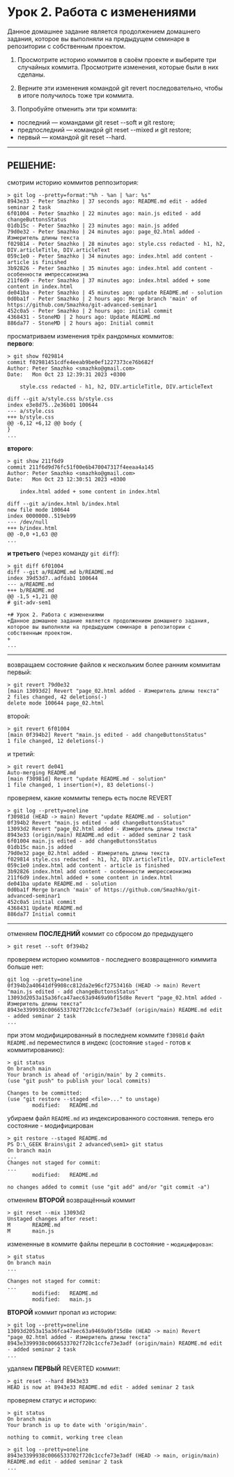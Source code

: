 # Урок 2. Работа с изменениями
Данное домашнее задание является продолжением домашнего задания, которое вы выполняли на предыдущем семинаре в репозитории с собственным проектом.

1. Просмотрите историю коммитов в своём проекте и выберите три случайных коммита. Просмотрите изменения, которые были в них сделаны.

2. Верните эти изменения командой git revert последовательно, чтобы в итоге получилось тоже три коммита.

3. Попробуйте отменить эти три коммита:
* последний — командами git reset --soft и git restore;
* предпоследний — командой git reset --mixed и git restore;
* первый — командой git reset --hard.

----------
## РЕШЕНИЕ: 

смотрим историю коммитов реппозитория:

    > git log --pretty=format:"%h - %an | %ar: %s"
    8943e33 - Peter Smazhko | 37 seconds ago: README.md edit - added seminar 2 task
    6f01004 - Peter Smazhko | 22 minutes ago: main.js edited - add changeButtonsStatus
    01db15c - Peter Smazhko | 23 minutes ago: main.js added
    79d0e32 - Peter Smazhko | 24 minutes ago: page_02.html added - Измеритель длины текста
    f029814 - Peter Smazhko | 28 minutes ago: style.css redacted - h1, h2, DIV.articleTitle, DIV.articleText
    059c1e0 - Peter Smazhko | 34 minutes ago: index.html add content - article is finished
    3b92826 - Peter Smazhko | 35 minutes ago: index.html add content - особенности импрессионизма
    211f6d9 - Peter Smazhko | 37 minutes ago: index.html added + some content in index.html
    de041ba - Peter Smazhko | 45 minutes ago: update README.md - solution
    0d0ba1f - Peter Smazhko | 2 hours ago: Merge branch 'main' of https://github.com/Smazhko/git-advanced-seminar1
    452c0a5 - Peter Smazhko | 2 hours ago: initial commit
    4368431 - StoneMD | 2 hours ago: Update README.md
    886da77 - StoneMD | 2 hours ago: Initial commit

просматриваем изменения трёх рандомных коммитов:  
**первого**:

    > git show f029814
    commit f02981451cdfe4eeab9be0ef1227373ce76b682f
    Author: Peter Smazhko <smazhko@gmail.com>
    Date:   Mon Oct 23 12:39:31 2023 +0300

        style.css redacted - h1, h2, DIV.articleTitle, DIV.articleText

    diff --git a/style.css b/style.css
    index e3e8d75..2e36b01 100644
    --- a/style.css
    +++ b/style.css
    @@ -6,12 +6,12 @@ body {
    }
    ...

**второго**:

    > git show 211f6d9
    commit 211f6d9d76fc51f00e6b470047317f4eeaa4a145
    Author: Peter Smazhko <smazhko@gmail.com>
    Date:   Mon Oct 23 12:30:51 2023 +0300

        index.html added + some content in index.html

    diff --git a/index.html b/index.html
    new file mode 100644
    index 0000000..519eb99
    --- /dev/null
    +++ b/index.html
    @@ -0,0 +1,63 @@
    ...

**и третьего** (через команду `git diff`): 

    > git diff 6f01004
    diff --git a/README.md b/README.md
    index 39d53d7..adfdab1 100644
    --- a/README.md
    +++ b/README.md
    @@ -1,5 +1,21 @@
    # git-adv-sem1

    +# Урок 2. Работа с изменениями
    +Данное домашнее задание является продолжением домашнего задания, которое вы выполняли на предыдущем семинаре в репозитории с собственным проектом.
    +
    ...

-------

возвращаем состояние файлов к нескольким более ранним коммитам  
первый:

    > git revert 79d0e32
    [main 13093d2] Revert "page_02.html added - Измеритель длины текста"
    2 files changed, 42 deletions(-)
    delete mode 100644 page_02.html

второй: 

    > git revert 6f01004       
    [main 0f394b2] Revert "main.js edited - add changeButtonsStatus"
    1 file changed, 12 deletions(-)

и третий: 

    > git revert de041  
    Auto-merging README.md
    [main f30981d] Revert "update README.md - solution"
    1 file changed, 1 insertion(+), 83 deletions(-)

проверяем, какие коммиты теперь есть после REVERT

    > git log --pretty=oneline
    f30981d (HEAD -> main) Revert "update README.md - solution"
    0f394b2 Revert "main.js edited - add changeButtonsStatus"
    13093d2 Revert "page_02.html added - Измеритель длины текста"
    8943e33 (origin/main) README.md edit - added seminar 2 task
    6f01004 main.js edited - add changeButtonsStatus
    01db15c main.js added
    79d0e32 page_02.html added - Измеритель длины текста
    f029814 style.css redacted - h1, h2, DIV.articleTitle, DIV.articleText
    059c1e0 index.html add content - article is finished
    3b92826 index.html add content - особенности импрессионизма
    211f6d9 index.html added + some content in index.html
    de041ba update README.md - solution
    0d0ba1f Merge branch 'main' of https://github.com/Smazhko/git-advanced-seminar1
    452c0a5 initial commit
    4368431 Update README.md
    886da77 Initial commit

---------------------------------------------------

отменяем **ПОСЛЕДНИЙ** коммит со сбросом до предыдущего

    > git reset --soft 0f394b2

проверяем историю коммитов - последнего возвращенного киммита больше нет:

    git log --pretty=oneline
    0f394b2a40641df9908cc812da2e96cf2753416b (HEAD -> main) Revert "main.js edited - add changeButtonsStatus"
    13093d2053a15a36fca47aec63a9469a9bf15d8e Revert "page_02.html added - Измеритель длины текста"
    8943e3399938c0066533702f720c1ccfe73e3adf (origin/main) README.md edit - added seminar 2 task
    ...

при этом модифицированный в последнем коммите `f30981d` файл `README.md` переместился в индекс (состояние `staged` - готов к коммитированию):

    > git status
    On branch main
    Your branch is ahead of 'origin/main' by 2 commits.
    (use "git push" to publish your local commits)

    Changes to be committed:
    (use "git restore --staged <file>..." to unstage)
            modified:   README.md

убираем файл `README.md` из индексированного состояния. теперь его состояние - модифицирован

    > git restore --staged README.md
    PS D:\_GEEK Brains\git 2 advanced\sem1> git status
    On branch main
    ...
    Changes not staged for commit:
    ...
            modified:   README.md

    no changes added to commit (use "git add" and/or "git commit -a")

отменяем **ВТОРОЙ** возвращённый коммит 

    > git reset --mix 13093d2       
    Unstaged changes after reset:
    M       README.md
    M       main.js

измененные в коммите файлы перешли в состояние - `модицифирован`:

    > git status
    On branch main
    ...

    Changes not staged for commit:
    ...
            modified:   README.md
            modified:   main.js

**ВТОРОЙ** коммит пропал из истории:

    > git log --pretty=oneline
    13093d2053a15a36fca47aec63a9469a9bf15d8e (HEAD -> main) Revert "page_02.html added - Измеритель длины текста"
    8943e3399938c0066533702f720c1ccfe73e3adf (origin/main) README.md edit - added seminar 2 task
    ...

удаляем **ПЕРВЫЙ** REVERTED коммит:

    > git reset --hard 8943e33
    HEAD is now at 8943e33 README.md edit - added seminar 2 task

проверяем статус и историю:

    > git status
    On branch main
    Your branch is up to date with 'origin/main'.

    nothing to commit, working tree clean

    > git log --pretty=oneline
    8943e3399938c0066533702f720c1ccfe73e3adf (HEAD -> main, origin/main) README.md edit - added seminar 2 task
    ...

